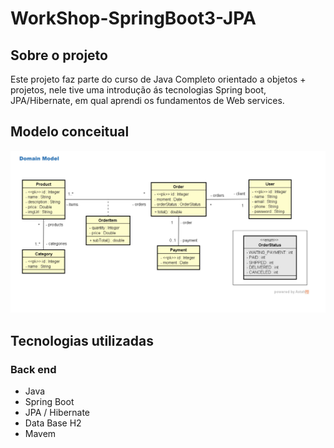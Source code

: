 # WorkShop-SpringBoot3-JPA

## Sobre o projeto
Este projeto faz parte do curso de Java Completo orientado a objetos + projetos, 
nele tive uma introdução ás tecnologias Spring boot, JPA/Hibernate, em qual aprendi os fundamentos 
de Web services. 

## Modelo conceitual
![Class Diagram](https://github.com/AllanCleiton/workshop-springboot3-jpa/blob/master/Documentation%20of%20project/Class%20diagram.PNG)

## Tecnologias utilizadas
### Back end
- Java
- Spring Boot
- JPA / Hibernate
- Data Base H2
- Mavem

